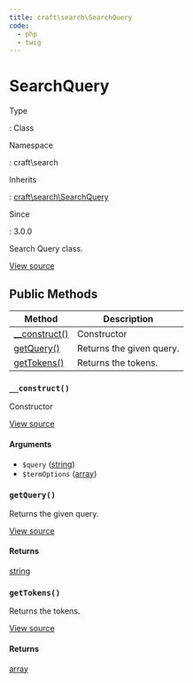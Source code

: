 ```yaml
---
title: craft\search\SearchQuery
code:
  - php
  - twig
---
```


# SearchQuery

Type

:   Class

Namespace

:   craft\search

Inherits

:   [craft\search\SearchQuery](craft-search-searchquery.md)

Since

:   3.0.0



Search Query class.





[View source](https://github.com/craftcms/cms/blob/master/src/search/SearchQuery.php)






## Public Methods

| Method                                                        | Description
| ------------------------------------------------------------- | ------------------------
| [__construct()](craft-search-searchquery.md#method-construct) | Constructor
| [getQuery()](craft-search-searchquery.md#method-getquery)     | Returns the given query.
| [getTokens()](craft-search-searchquery.md#method-gettokens)   | Returns the tokens.

### `__construct()`





Constructor




[View source](https://github.com/craftcms/cms/blob/master/src/search/SearchQuery.php#L41-L47)


#### Arguments

- `$query` ([string](http://php.net/language.types.string))
- `$termOptions` ([array](http://php.net/language.types.array))




### `getQuery()`





Returns the given query.




[View source](https://github.com/craftcms/cms/blob/master/src/search/SearchQuery.php#L64-L67)



#### Returns

[string](http://php.net/language.types.string)



### `getTokens()`





Returns the tokens.




[View source](https://github.com/craftcms/cms/blob/master/src/search/SearchQuery.php#L54-L57)



#### Returns

[array](http://php.net/language.types.array)











